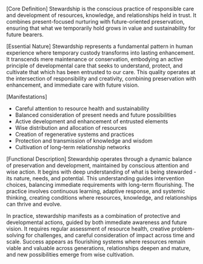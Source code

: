 [Core Definition]
Stewardship is the conscious practice of responsible care and development of resources, knowledge, and relationships held in trust. It combines present-focused nurturing with future-oriented preservation, ensuring that what we temporarily hold grows in value and sustainability for future bearers.

[Essential Nature]
Stewardship represents a fundamental pattern in human experience where temporary custody transforms into lasting enhancement. It transcends mere maintenance or conservation, embodying an active principle of developmental care that seeks to understand, protect, and cultivate that which has been entrusted to our care. This quality operates at the intersection of responsibility and creativity, combining preservation with enhancement, and immediate care with future vision.

[Manifestations]
- Careful attention to resource health and sustainability
- Balanced consideration of present needs and future possibilities
- Active development and enhancement of entrusted elements
- Wise distribution and allocation of resources
- Creation of regenerative systems and practices
- Protection and transmission of knowledge and wisdom
- Cultivation of long-term relationship networks

[Functional Description]
Stewardship operates through a dynamic balance of preservation and development, maintained by conscious attention and wise action. It begins with deep understanding of what is being stewarded - its nature, needs, and potential. This understanding guides intervention choices, balancing immediate requirements with long-term flourishing. The practice involves continuous learning, adaptive response, and systemic thinking, creating conditions where resources, knowledge, and relationships can thrive and evolve.

In practice, stewardship manifests as a combination of protective and developmental actions, guided by both immediate awareness and future vision. It requires regular assessment of resource health, creative problem-solving for challenges, and careful consideration of impact across time and scale. Success appears as flourishing systems where resources remain viable and valuable across generations, relationships deepen and mature, and new possibilities emerge from wise cultivation.